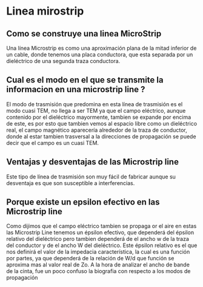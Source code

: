 # Linea mirostrip


##  Como se construye una linea MicroStrip 
Una línea Microstrip es como una aproximación plana de la mitad inferior de un cable, donde tenemos una placa conductora, que esta separada por un dieléctrico de una segunda traza conductora.



## Cual es el modo en el que se transmite la informacion en una microstrip line ? 
El modo de trasmisión que predomina en esta línea de trasmisión es el modo cuasi TEM, no llega a ser TEM ya que el campo eléctrico, aunque contenido por el dieléctrico mayormente, tambien se expande por encima de este, es por esto que tambien vemos al espacio libre como un dieléctrico real, el campo magnético aparecería alrededor de la traza de conductor, donde al estar tambien trasversal a la direcciones de propagación se puede decir que el campo es un cuasi TEM.



## Ventajas y desventajas de las Microstrip line 
Este tipo de línea de trasmisión son muy fácil de fabricar aunque su desventaja es que son susceptible a interferencias. 



## Porque existe un epsilon efectivo en las Microstrip line 
Como dijimos que el campo eléctrico tambien se propaga or el aire en estas las Microstrip Line tenemos un épsilon efectivo, que dependerá del épsilon relativo del dieléctrico pero tambien dependerá de el ancho w de la traza del conductor y de el ancho W del dieléctrico. Este épsilon relativo es el que nos definirá el valor de la impedacia característica, la cual es una función por partes, ya que dependerá de la relación de W/d que función se aproxima mas al valor real de Zo. A la hora de analizar el ancho de bande de la cinta, fue un poco confuso la biografia con respecto a los modos de propagación 


